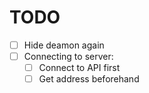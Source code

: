 # TODO

- [ ] Hide deamon again
- [ ] Connecting to server:
    - [ ] Connect to API first
    - [ ] Get address beforehand